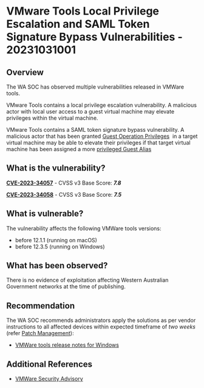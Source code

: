 # VMware Tools Local Privilege Escalation and SAML Token Signature Bypass Vulnerabilities - 20231031001

## Overview

The WA SOC has observed multiple vulnerabilities released in VMWare tools.

VMware Tools contains a local privilege escalation vulnerability. A malicious actor with local user access to a guest virtual machine may elevate privileges within the virtual machine.

VMware Tools contains a SAML token signature bypass vulnerability. A malicious actor that has been granted [Guest Operation Privileges](https://docs.vmware.com/en/VMware-vSphere/8.0/vsphere-security/GUID-6A952214-0E5E-4CCF-9D2A-90948FF643EC.html)  in a target virtual machine may be able to elevate their privileges if that target virtual machine has been assigned a more [privileged Guest Alias](https://vdc-download.vmware.com/vmwb-repository/dcr-public/d1902b0e-d479-46bf-8ac9-cee0e31e8ec0/07ce8dbd-db48-4261-9b8f-c6d3ad8ba472/vim.vm.guest.AliasManager.html)

## What is the vulnerability?

[**CVE-2023-34057**](https://nvd.nist.gov/vuln/detail/CVE-2023-34057) - CVSS v3 Base Score: ***7.8***

[**CVE-2023-34058**](https://nvd.nist.gov/vuln/detail/CVE-2023-34058) - CVSS v3 Base Score: ***7.5***

## What is vulnerable?

The vulnerability affects the following VMWare tools versions:

- before 12.1.1 (running on macOS)
- before 12.3.5 (running on Windows)

## What has been observed?

There is no evidence of exploitation affecting Western Australian Government networks at the time of publishing.

## Recommendation

The WA SOC recommends administrators apply the solutions as per vendor instructions to all affected devices within expected timeframe of *two weeks* (refer [Patch Management](../guidelines/patch-management.md)):

- [VMWare tools release notes for Windows](https://docs.vmware.com/en/VMware-Tools/12.3/rn/vmware-tools-1235-release-notes/index.html)

## Additional References

- [VMWare Security Advisory](https://www.vmware.com/security/advisories/VMSA-2023-0024.html)


